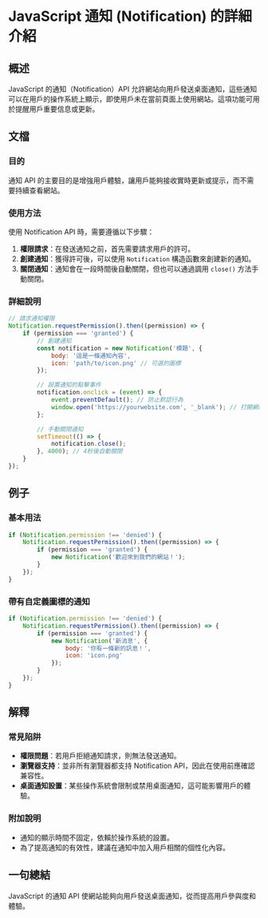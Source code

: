 <!--
Meta Description: # JavaScript 通知 (Notification) 的詳細介紹 ## 概述 JavaScript 的通知（Notification）API 允許網站向用戶發送桌面通知，這些通知可以在用戶的操作系統上顯示，即使用戶未在當前頁面上使用網站。這項功能可用於提醒用戶重要信息或更新。 ## 文檔 #...
Meta Keywords: notification, permission, javascript, api, icon
-->

# JavaScript 通知 (Notification) 的詳細介紹

## 概述
JavaScript 的通知（Notification）API 允許網站向用戶發送桌面通知，這些通知可以在用戶的操作系統上顯示，即使用戶未在當前頁面上使用網站。這項功能可用於提醒用戶重要信息或更新。

## 文檔
### 目的
通知 API 的主要目的是增強用戶體驗，讓用戶能夠接收實時更新或提示，而不需要持續查看網站。

### 使用方法
使用 Notification API 時，需要遵循以下步驟：

1. **權限請求**：在發送通知之前，首先需要請求用戶的許可。
2. **創建通知**：獲得許可後，可以使用 `Notification` 構造函數來創建新的通知。
3. **關閉通知**：通知會在一段時間後自動關閉，但也可以通過調用 `close()` 方法手動關閉。

### 詳細說明
```javascript
// 請求通知權限
Notification.requestPermission().then((permission) => {
    if (permission === 'granted') {
        // 創建通知
        const notification = new Notification('標題', {
            body: '這是一條通知內容',
            icon: 'path/to/icon.png' // 可選的圖標
        });

        // 設置通知的點擊事件
        notification.onclick = (event) => {
            event.preventDefault(); // 防止默認行為
            window.open('https://yourwebsite.com', '_blank'); // 打開網站
        };

        // 手動關閉通知
        setTimeout(() => {
            notification.close();
        }, 4000); // 4秒後自動關閉
    }
});
```

## 例子
### 基本用法
```javascript
if (Notification.permission !== 'denied') {
    Notification.requestPermission().then((permission) => {
        if (permission === 'granted') {
            new Notification('歡迎來到我們的網站！');
        }
    });
}
```

### 帶有自定義圖標的通知
```javascript
if (Notification.permission !== 'denied') {
    Notification.requestPermission().then((permission) => {
        if (permission === 'granted') {
            new Notification('新消息', {
                body: '你有一條新的訊息！',
                icon: 'icon.png'
            });
        }
    });
}
```

## 解釋
### 常見陷阱
- **權限問題**：若用戶拒絕通知請求，則無法發送通知。
- **瀏覽器支持**：並非所有瀏覽器都支持 Notification API，因此在使用前應確認兼容性。
- **桌面通知設置**：某些操作系統會限制或禁用桌面通知，這可能影響用戶的體驗。

### 附加說明
- 通知的顯示時間不固定，依賴於操作系統的設置。
- 為了提高通知的有效性，建議在通知中加入用戶相關的個性化內容。

## 一句總結
JavaScript 的通知 API 使網站能夠向用戶發送桌面通知，從而提高用戶參與度和體驗。